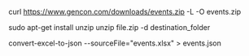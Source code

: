 <!-- Curl Zip File -->

curl https://www.gencon.com/downloads/events.zip -L -O events.zip

<!-- Install Unzip and Unzip File -->

sudo apt-get install unzip
unzip file.zip -d destination_folder

<!-- Save to JSON and save to location -->

convert-excel-to-json --sourceFile="events.xlsx" > events.json

<!-- EXTRA: parse json to more readable format -->